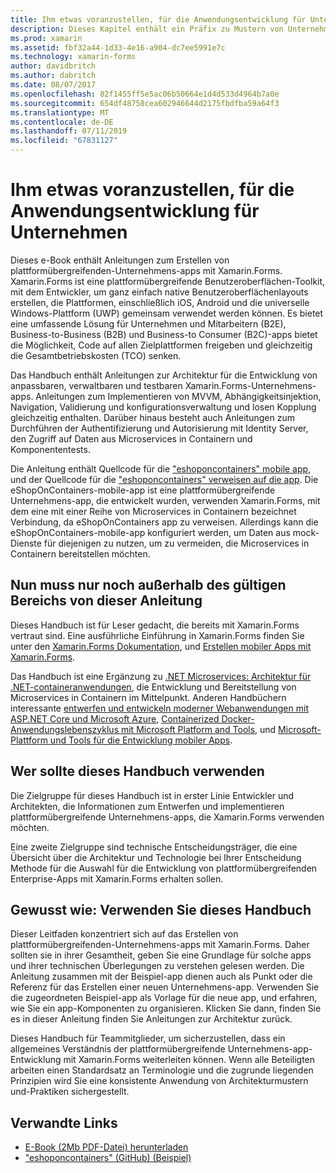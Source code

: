 ```yaml
---
title: Ihm etwas voranzustellen, für die Anwendungsentwicklung für Unternehmen
description: Dieses Kapitel enthält ein Präfix zu Mustern von Unternehmensanwendungen mit Xamarin.Forms.
ms.prod: xamarin
ms.assetid: fbf32a44-1d33-4e16-a904-dc7ee5991e7c
ms.technology: xamarin-forms
author: davidbritch
ms.author: dabritch
ms.date: 08/07/2017
ms.openlocfilehash: 82f1455ff5e5ac06b50664e1d4d533d4964b7a0e
ms.sourcegitcommit: 654df48758cea602946644d2175fbdfba59a64f3
ms.translationtype: MT
ms.contentlocale: de-DE
ms.lasthandoff: 07/11/2019
ms.locfileid: "67831127"
---
```

# <a name="preface-to-enterprise-app-development"></a>Ihm etwas voranzustellen, für die Anwendungsentwicklung für Unternehmen

Dieses e-Book enthält Anleitungen zum Erstellen von plattformübergreifenden-Unternehmens-apps mit Xamarin.Forms. Xamarin.Forms ist eine plattformübergreifende Benutzeroberflächen-Toolkit, mit dem Entwickler, um ganz einfach native Benutzeroberflächenlayouts erstellen, die Plattformen, einschließlich iOS, Android und die universelle Windows-Plattform (UWP) gemeinsam verwendet werden können. Es bietet eine umfassende Lösung für Unternehmen und Mitarbeitern (B2E), Business-to-Business (B2B) und Business-to Consumer (B2C)-apps bietet die Möglichkeit, Code auf allen Zielplattformen freigeben und gleichzeitig die Gesamtbetriebskosten (TCO) senken.

Das Handbuch enthält Anleitungen zur Architektur für die Entwicklung von anpassbaren, verwaltbaren und testbaren Xamarin.Forms-Unternehmens-apps. Anleitungen zum Implementieren von MVVM, Abhängigkeitsinjektion, Navigation, Validierung und konfigurationsverwaltung und losen Kopplung gleichzeitig enthalten. Darüber hinaus besteht auch Anleitungen zum Durchführen der Authentifizierung und Autorisierung mit Identity Server, den Zugriff auf Daten aus Microservices in Containern und Komponententests.

Die Anleitung enthält Quellcode für die ["eshoponcontainers" mobile app](https://github.com/dotnet-architecture/eShopOnContainers/tree/master/src/Mobile), und der Quellcode für die ["eshoponcontainers" verweisen auf die app](https://github.com/dotnet-architecture/eShopOnContainers). Die eShopOnContainers-mobile-app ist eine plattformübergreifende Unternehmens-app, die entwickelt wurden, verwenden Xamarin.Forms, mit dem eine mit einer Reihe von Microservices in Containern bezeichnet Verbindung, da eShopOnContainers app zu verweisen. Allerdings kann die eShopOnContainers-mobile-app konfiguriert werden, um Daten aus mock-Dienste für diejenigen zu nutzen, um zu vermeiden, die Microservices in Containern bereitstellen möchten.

## <a name="whats-left-out-of-this-guides-scope"></a>Nun muss nur noch außerhalb des gültigen Bereichs von dieser Anleitung

Dieses Handbuch ist für Leser gedacht, die bereits mit Xamarin.Forms vertraut sind. Eine ausführliche Einführung in Xamarin.Forms finden Sie unter den [Xamarin.Forms Dokumentation](~/xamarin-forms/index.yml), und [Erstellen mobiler Apps mit Xamarin.Forms](https://aka.ms/xamebook).

Das Handbuch ist eine Ergänzung zu [.NET Microservices: Architektur für .NET-containeranwendungen](https://aka.ms/microservicesebook), die Entwicklung und Bereitstellung von Microservices in Containern im Mittelpunkt. Anderen Handbüchern interessante [entwerfen und entwickeln moderner Webanwendungen mit ASP.NET Core und Microsoft Azure](https://aka.ms/WebAppEbook), [Containerized Docker-Anwendungslebenszyklus mit Microsoft Platform and Tools](https://aka.ms/dockerlifecycleebook), und [Microsoft-Plattform und Tools für die Entwicklung mobiler Apps](https://aka.ms/MobAppDev/StndPDF).

## <a name="who-should-use-this-guide"></a>Wer sollte dieses Handbuch verwenden

Die Zielgruppe für dieses Handbuch ist in erster Linie Entwickler und Architekten, die Informationen zum Entwerfen und implementieren plattformübergreifende Unternehmens-apps, die Xamarin.Forms verwenden möchten.

Eine zweite Zielgruppe sind technische Entscheidungsträger, die eine Übersicht über die Architektur und Technologie bei Ihrer Entscheidung Methode für die Auswahl für die Entwicklung von plattformübergreifenden Enterprise-Apps mit Xamarin.Forms erhalten sollen.

## <a name="how-to-use-this-guide"></a>Gewusst wie: Verwenden Sie dieses Handbuch

Dieser Leitfaden konzentriert sich auf das Erstellen von plattformübergreifenden-Unternehmens-apps mit Xamarin.Forms. Daher sollten sie in ihrer Gesamtheit, geben Sie eine Grundlage für solche apps und ihrer technischen Überlegungen zu verstehen gelesen werden. Die Anleitung zusammen mit der Beispiel-app dienen auch als Punkt oder die Referenz für das Erstellen einer neuen Unternehmens-app. Verwenden Sie die zugeordneten Beispiel-app als Vorlage für die neue app, und erfahren, wie Sie ein app-Komponenten zu organisieren. Klicken Sie dann, finden Sie es in dieser Anleitung finden Sie Anleitungen zur Architektur zurück.

Dieses Handbuch für Teammitglieder, um sicherzustellen, dass ein allgemeines Verständnis der plattformübergreifende Unternehmens-app-Entwicklung mit Xamarin.Forms weiterleiten können. Wenn alle Beteiligten arbeiten einen Standardsatz an Terminologie und die zugrunde liegenden Prinzipien wird Sie eine konsistente Anwendung von Architekturmustern und-Praktiken sichergestellt.


## <a name="related-links"></a>Verwandte Links

- [E-Book (2Mb PDF-Datei) herunterladen](https://aka.ms/xamarinpatternsebook)
- ["eshoponcontainers" (GitHub) (Beispiel)](https://github.com/dotnet-architecture/eShopOnContainers)
